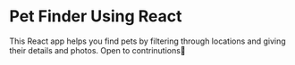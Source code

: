 # Pet Finder Using React 
This React app helps you find pets by filtering through locations and giving their details and photos.
Open to contrinutions🙇
